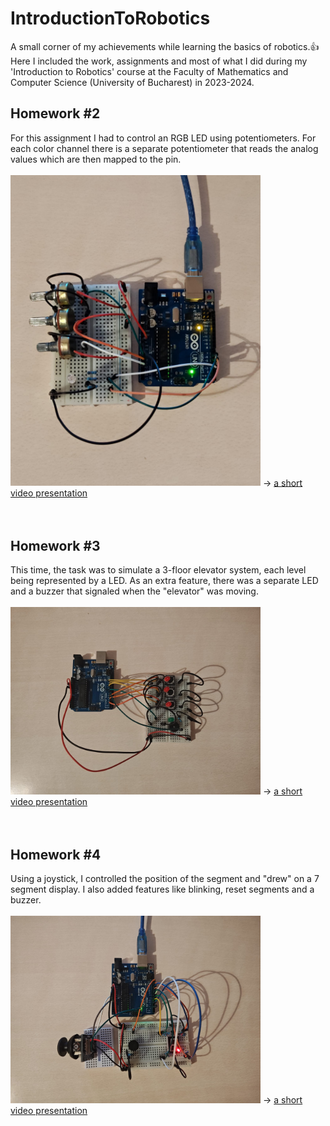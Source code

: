 # IntroductionToRobotics
A small corner of my achievements while learning the basics of robotics.👍<br>
Here I included the work, assignments and most of what I did during my 'Introduction to Robotics' course at the Faculty of Mathematics and Computer Science (University of Bucharest) in 2023-2024.

<h2>Homework #2</h2>
For this assignment I had to control an RGB LED using potentiometers. For each color channel there is a separate potentiometer that reads the analog values which are then mapped to the pin.<br><br>
<img src="Assignments/Homework%202/Circuit_Picture.jpeg" width=400>
-> <a href="https://youtu.be/DwxRwo3IJ7w">a short video presentation</a>
<br><br><br>
<h2>Homework #3</h2>
This time, the task was to simulate a 3-floor elevator system, each level being represented by a LED. As an extra feature, there was a separate LED and a buzzer that signaled when the "elevator" was moving.<br><br>
<img src="Assignments/Homework%203/Circuit_picture.jpeg" width=400>
-> <a href="https://youtu.be/ZlxJcPpUzy4">a short video presentation</a>
<br><br><br>
<h2>Homework #4</h2>
Using a joystick, I controlled the position of the segment and "drew" on a 7 segment display. I also added features like blinking, reset segments and a buzzer.<br><br>
<img src="Assignments/Homework%204/Circuit_Picture.jpeg" width=400>
-> <a href="https://youtu.be/MCEp_N6Ddfg">a short video presentation</a>
